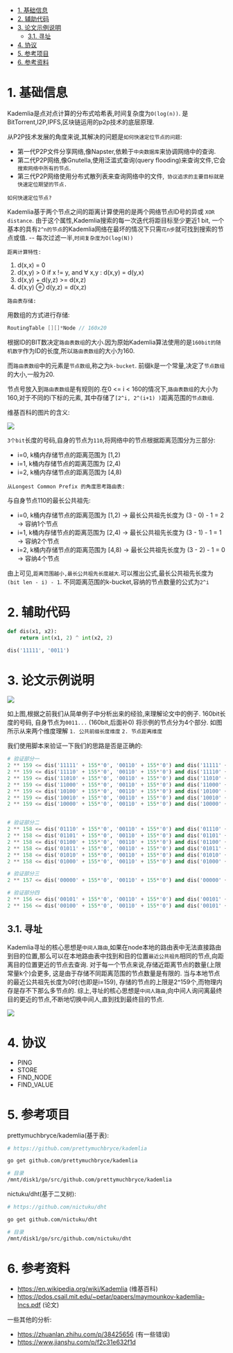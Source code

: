 
<!-- TOC -->

- [1. 基础信息](#1-基础信息)
- [2. 辅助代码](#2-辅助代码)
- [3. 论文示例说明](#3-论文示例说明)
    - [3.1. 寻址](#31-寻址)
- [4. 协议](#4-协议)
- [5. 参考项目](#5-参考项目)
- [6. 参考资料](#6-参考资料)

<!-- /TOC -->

# 1. 基础信息

Kademlia是点对点计算的分布式哈希表,时间复杂度为`O(log(n))`.  是BitTorrent,I2P,IPFS,区块链运用的p2p技术的底层原理.

从P2P技术发展的角度来说,其解决的问题是`如何快速定位节点的问题`:

* 第一代P2P文件分享网络,像Napster,依赖于`中央数据库`来协调网络中的查询.
* 第二代P2P网络,像Gnutella,使用泛滥式查询(query flooding)来查询文件,它会`搜索网络中所有的节点`.
* 第三代P2P网络使用分布式散列表来查询网络中的文件,` 协议追求的主要目标就是快速定位期望的节点.`

`如何快速定位节点? `

Kademlia基于两个节点之间的距离计算使用的是两个网络节点ID号的异或 `XOR distance`. 由于这个属性,Kademlia搜索的每一次迭代将距目标至少更近1 bit, 一个基本的具有`2^n的节点`的Kademlia网络在最坏的情况下只需`花n步`就可找到搜索的节点或值. -- 每次过滤一半,`时间复杂度为O(log(N))`


`距离计算特性:`

1. d(x,x) = 0
2. d(x,y) > 0 if x != y, and ∀ x,y : d(x,y) = d(y,x)
3. d(x,y) + d(y,z) >= d(x,z)
4. d(x,y) ⊕ d(y,z) = d(x,z)

`路由表存储:`

用数组的方式进行存储:
```go
RoutingTable [][]*Node // 160x20
```

根据ID的BIT数决定`路由表数组`的大小.因为原始Kademlia算法使用的是`160bit的随机数字`作为ID的长度,所以`路由表数组`的大小为160.

而`路由表数组`中的元素是`节点数组`,称之为`k-bucket`. 前缀k是一个常量,决定了`节点数组`的大小,一般为20.

节点号放入到`路由表数组`是有规则的.在0 <= i < 160的情况下,`路由表数组`的大小为160,对于不同的i下标的元素, 其中存储了`[2^i, 2^(i+1) )`距离范围的`节点数组`.


维基百科的图片的含义:

![](./pic/routingtable.png)

`3个bit`长度的号码,自身的节点为`110`,将网络中的节点根据距离范围分为三部分:

* i=0, k桶内存储节点的距离范围为 [1,2)
* i=1, k桶内存储节点的距离范围为 [2,4)
* i=2, k桶内存储节点的距离范围为 [4,8)

`从Longest Common Prefix 的角度思考路由表:`

与自身节点110的最长公共祖先:

* i=0, k桶内存储节点的距离范围为 [1,2)  -> 最长公共祖先长度为 (3 - 0) - 1 = 2 -> 容纳1个节点
* i=1, k桶内存储节点的距离范围为 [2,4)  -> 最长公共祖先长度为 (3 - 1) - 1 = 1 -> 容纳2个节点
* i=2, k桶内存储节点的距离范围为 [4,8)  -> 最长公共祖先长度为 (3 - 2) - 1 = 0 -> 容纳4个节点

由上可见,`距离范围越小,最长公共祖先长度越大`.可以推出公式,最长公共祖先长度为`(bit len - i) - 1`. 不同距离范围的k-bucket,容纳的节点数量的公式为`2^i`

# 2. 辅助代码

```python
def dis(x1, x2):
    return int(x1, 2) ^ int(x2, 2)

dis('11111', '0011')
```

# 3. 论文示例说明

![](./pic/paperdemo.png)


如上图,根据之前我们从简单例子中分析出来的经验,来理解论文中的例子. 160bit长度的号码, 自身节点为`0011...` (160bit,后面补0) 将示例的节点分为4个部分. 如图所示从来两个维度理解 `1. 公共前缀长度维度` `2. 节点距离维度 `


我们使用脚本来验证一下我们的思路是否是正确的:

```python
# 验证部分一
2 ** 159 <= dis('11111' + 155*'0', '00110' + 155*'0') and dis('11111' + 155*'0', '00110' + 155*'0') < 2 ** 160
2 ** 159 <= dis('11110' + 155*'0', '00110' + 155*'0') and dis('11110' + 155*'0', '00110' + 155*'0') < 2 ** 160
2 ** 159 <= dis('11010' + 155*'0', '00110' + 155*'0') and dis('11010' + 155*'0', '00110' + 155*'0') < 2 ** 160    
2 ** 159 <= dis('11000' + 155*'0', '00110' + 155*'0') and dis('11000' + 155*'0', '00110' + 155*'0') < 2 ** 160
2 ** 159 <= dis('10100' + 155*'0', '00110' + 155*'0') and dis('10100' + 155*'0', '00110' + 155*'0') < 2 ** 160
2 ** 159 <= dis('10010' + 155*'0', '00110' + 155*'0') and dis('10010' + 155*'0', '00110' + 155*'0') < 2 ** 160        
2 ** 159 <= dis('10000' + 155*'0', '00110' + 155*'0') and dis('10000' + 155*'0', '00110' + 155*'0') < 2 ** 160


# 验证部分二
2 ** 158 <= dis('01110' + 155*'0', '00110' + 155*'0') and dis('01110' + 155*'0', '00110' + 155*'0') < 2 **159
2 ** 158 <= dis('01101' + 155*'0', '00110' + 155*'0') and dis('01101' + 155*'0', '00110' + 155*'0') < 2 **159
2 ** 158 <= dis('01100' + 155*'0', '00110' + 155*'0') and dis('01100' + 155*'0', '00110' + 155*'0') < 2 **159
2 ** 158 <= dis('01011' + 155*'0', '00110' + 155*'0') and dis('01011' + 155*'0', '00110' + 155*'0') < 2 **159
2 ** 158 <= dis('01010' + 155*'0', '00110' + 155*'0') and dis('01010' + 155*'0', '00110' + 155*'0') < 2 **159
2 ** 158 <= dis('01000' + 155*'0', '00110' + 155*'0') and dis('01000' + 155*'0', '00110' + 155*'0') < 2 **159

# 验证部分三
2 ** 157 <= dis('00000' + 155*'0', '00110' + 155*'0') and dis('00000' + 155*'0', '00110' + 155*'0') < 2 **158

# 验证部分四
2 ** 156 <= dis('00101' + 155*'0', '00110' + 155*'0') and dis('00101' + 155*'0', '00110' + 155*'0') < 2 **157
2 ** 156 <= dis('00100' + 155*'0', '00110' + 155*'0') and dis('00101' + 155*'0', '00100' + 155*'0') < 2 **157

```

## 3.1. 寻址

Kademlia寻址的核心思想是`中间人路由`,如果在node本地的路由表中无法直接路由到目的位置,那么可以在本地路由表中找到和目的位置`最近公共祖先`相同的节点,向距离目的位置更近的节点去查询. 对于每一个节点来说,存储近距离节点的数量(上限常量k个)会更多, 这是由于存储不同距离范围的节点数量是有限的. 当与本地节点的最近公共祖先长度为0时(也即是i=159), 存储的节点的上限是2^159个,而物理内存是存不下那么多节点的. 综上,寻址的核心思想是`中间人路由`,向中间人询问离最终目的更近的节点,不断地切换中间人,直到找到最终目的节点.

![](./pic/paperdemo2.png)

# 4. 协议

* PING
* STORE
* FIND_NODE
* FIND_VALUE

# 5. 参考项目

prettymuchbryce/kademlia(基于表): 

```bash
# https://github.com/prettymuchbryce/kademlia 

go get github.com/prettymuchbryce/kademlia 

# 目录
/mnt/disk1/go/src/github.com/prettymuchbryce/kademlia 
```

nictuku/dht(基于二叉树): 

```bash
# https://github.com/nictuku/dht 

go get github.com/nictuku/dht

# 目录
/mnt/disk1/go/src/github.com/nictuku/dht
```

# 6. 参考资料

* https://en.wikipedia.org/wiki/Kademlia (维基百科)
* https://pdos.csail.mit.edu/~petar/papers/maymounkov-kademlia-lncs.pdf (论文)


一些其他的分析:

* https://zhuanlan.zhihu.com/p/38425656 (有一些错误)
* https://www.jianshu.com/p/f2c31e632f1d 
